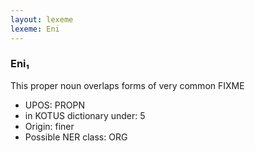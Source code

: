 ```yaml
---
layout: lexeme
lexeme: Eni
---
```


###  Eni₁

This proper noun overlaps forms of very common FIXME
* UPOS:  PROPN
* in KOTUS dictionary under:  5
* Origin:  finer
* Possible NER class:  ORG


